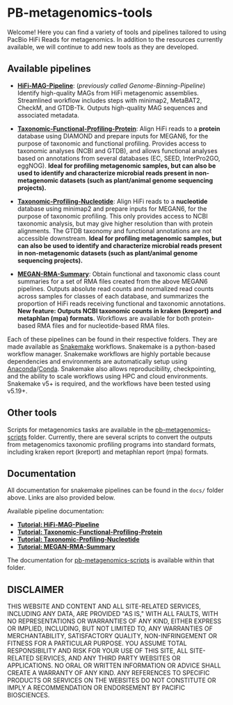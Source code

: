 # PB-metagenomics-tools

Welcome! Here you can find a variety of tools and pipelines tailored to using PacBio HiFi Reads for metagenomics. In addition to the resources currently available, we will continue to add new tools as they are developed.

## Available pipelines

+ [**HiFi-MAG-Pipeline**](https://github.com/PacificBiosciences/pb-metagenomics-tools/tree/master/HiFi-MAG-Pipeline): (*previously called Genome-Binning-Pipeline*) Identify high-quality MAGs from HiFi metagenomic assemblies. Streamlined workflow includes steps with minimap2, MetaBAT2, CheckM, and GTDB-Tk. Outputs high-quality MAG sequences and associated metadata. 

+ [**Taxonomic-Functional-Profiling-Protein**](https://github.com/PacificBiosciences/pb-metagenomics-tools/tree/master/Taxonomic-Functional-Profiling-Protein): Align HiFi reads to a **protein** database using DIAMOND and prepare inputs for MEGAN6, for the purpose of taxonomic and functional profiling. Provides access to taxonomic analyses (NCBI and GTDB), and allows functional analyses based on annotations from several databases (EC, SEED, InterPro2GO, eggNOG). **Ideal for profiling metagenomic samples, but can also be used to identify and characterize microbial reads present in non-metagenomic datasets (such as plant/animal genome sequencing projects).**

+ [**Taxonomic-Profiling-Nucleotide**](https://github.com/PacificBiosciences/pb-metagenomics-tools/tree/master/Taxonomic-Profiling-Nucleotide): Align HiFi reads to a **nucleotide** database using minimap2 and prepare inputs for MEGAN6, for the purpose of taxonomic profiling. This only provides access to NCBI taxonomic analysis, but may give higher resolution than with protein alignments. The GTDB taxonomy and functional annotations are not accessible downstream. **Ideal for profiling metagenomic samples, but can also be used to identify and characterize microbial reads present in non-metagenomic datasets (such as plant/animal genome sequencing projects).**

+ [**MEGAN-RMA-Summary**](https://github.com/PacificBiosciences/pb-metagenomics-tools/tree/master/MEGAN-RMA-summary): Obtain functional and taxonomic class count summaries for a set of RMA files created from the above MEGAN6 pipelines. Outputs absolute read counts and normalized read counts across samples for classes of each database, and summarizes the proportion of HiFi reads receiving functional and taxonomic annotations. **New feature: Outputs NCBI taxonomic counts in kraken (kreport) and metaphlan (mpa) formats.** Workflows are available for both protein-based RMA files and for nucleotide-based RMA files. 

Each of these pipelines can be found in their respective folders. They are made available as [Snakemake](https://snakemake.readthedocs.io/en/stable/index.html) workflows. Snakemake is a python-based workflow manager. Snakemake workflows are highly portable because dependencies and environments are automatically setup using [Anaconda](https://docs.anaconda.com/anaconda/)/[Conda](https://docs.conda.io/projects/conda/en/latest/index.html). Snakemake also allows reproducibility, checkpointing, and the ability to scale workflows using HPC and cloud environments. Snakemake v5+ is required, and the workflows have been tested using v5.19+.

## Other tools

Scripts for metagenomics tasks are available in the [pb-metagenomics-scripts](https://github.com/PacificBiosciences/pb-metagenomics-tools/tree/master/pb-metagenomics-scripts) folder. Currently, there are several scripts to convert the outputs from metagenomics taxonomic profiling programs into standard formats, including kraken report (kreport) and metaphlan report (mpa) formats.

## Documentation 

All documentation for snakemake pipelines can be found in the `docs/` folder above. Links are also provided below.

Available pipeline documentation: 
- [**Tutorial: HiFi-MAG-Pipeline**](https://github.com/PacificBiosciences/pb-metagenomics-tools/blob/master/docs/Tutorial-HiFi-MAG-Pipeline.md)
- [**Tutorial: Taxonomic-Functional-Profiling-Protein**](https://github.com/PacificBiosciences/pb-metagenomics-tools/blob/master/docs/Tutorial-Taxonomic-Functional-Profiling-Protein.md)
- [**Tutorial: Taxonomic-Profiling-Nucleotide**](https://github.com/PacificBiosciences/pb-metagenomics-tools/blob/master/docs/Tutorial-Taxonomic-Profiling-Nucleotide.md)
- [**Tutorial: MEGAN-RMA-Summary**](https://github.com/PacificBiosciences/pb-metagenomics-tools/blob/master/docs/Tutorial-MEGAN-RMA-summary.md)

The documentation for [pb-metagenomics-scripts](https://github.com/PacificBiosciences/pb-metagenomics-tools/tree/master/pb-metagenomics-scripts) is available within that folder.



## DISCLAIMER
THIS WEBSITE AND CONTENT AND ALL SITE-RELATED SERVICES, INCLUDING ANY DATA, ARE PROVIDED "AS IS," WITH ALL FAULTS, WITH NO REPRESENTATIONS OR WARRANTIES OF ANY KIND, EITHER EXPRESS OR IMPLIED, INCLUDING, BUT NOT LIMITED TO, ANY WARRANTIES OF MERCHANTABILITY, SATISFACTORY QUALITY, NON-INFRINGEMENT OR FITNESS FOR A PARTICULAR PURPOSE. YOU ASSUME TOTAL RESPONSIBILITY AND RISK FOR YOUR USE OF THIS SITE, ALL SITE-RELATED SERVICES, AND ANY THIRD PARTY WEBSITES OR APPLICATIONS. NO ORAL OR WRITTEN INFORMATION OR ADVICE SHALL CREATE A WARRANTY OF ANY KIND. ANY REFERENCES TO SPECIFIC PRODUCTS OR SERVICES ON THE WEBSITES DO NOT CONSTITUTE OR IMPLY A RECOMMENDATION OR ENDORSEMENT BY PACIFIC BIOSCIENCES.
